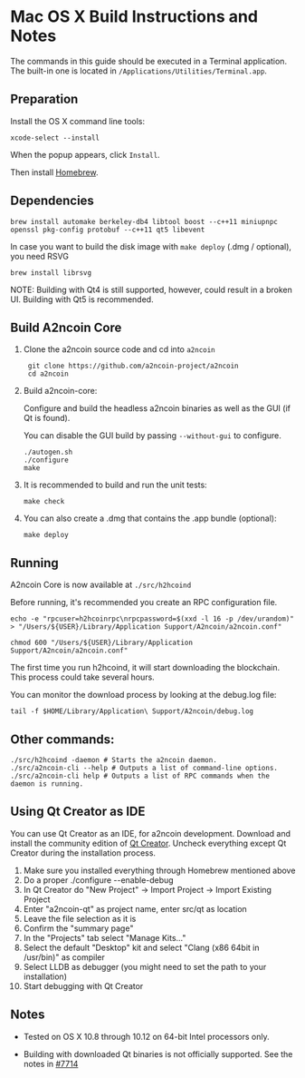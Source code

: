 Mac OS X Build Instructions and Notes
====================================
The commands in this guide should be executed in a Terminal application.
The built-in one is located in `/Applications/Utilities/Terminal.app`.

Preparation
-----------
Install the OS X command line tools:

`xcode-select --install`

When the popup appears, click `Install`.

Then install [Homebrew](http://brew.sh).

Dependencies
----------------------

    brew install automake berkeley-db4 libtool boost --c++11 miniupnpc openssl pkg-config protobuf --c++11 qt5 libevent

In case you want to build the disk image with `make deploy` (.dmg / optional), you need RSVG

    brew install librsvg

NOTE: Building with Qt4 is still supported, however, could result in a broken UI. Building with Qt5 is recommended.

Build A2ncoin Core
------------------------

1. Clone the a2ncoin source code and cd into `a2ncoin`

        git clone https://github.com/a2ncoin-project/a2ncoin
        cd a2ncoin

2.  Build a2ncoin-core:

    Configure and build the headless a2ncoin binaries as well as the GUI (if Qt is found).

    You can disable the GUI build by passing `--without-gui` to configure.

        ./autogen.sh
        ./configure
        make

3.  It is recommended to build and run the unit tests:

        make check

4.  You can also create a .dmg that contains the .app bundle (optional):

        make deploy

Running
-------

A2ncoin Core is now available at `./src/h2hcoind`

Before running, it's recommended you create an RPC configuration file.

    echo -e "rpcuser=h2hcoinrpc\nrpcpassword=$(xxd -l 16 -p /dev/urandom)" > "/Users/${USER}/Library/Application Support/A2ncoin/a2ncoin.conf"

    chmod 600 "/Users/${USER}/Library/Application Support/A2ncoin/a2ncoin.conf"

The first time you run h2hcoind, it will start downloading the blockchain. This process could take several hours.

You can monitor the download process by looking at the debug.log file:

    tail -f $HOME/Library/Application\ Support/A2ncoin/debug.log

Other commands:
-------

    ./src/h2hcoind -daemon # Starts the a2ncoin daemon.
    ./src/a2ncoin-cli --help # Outputs a list of command-line options.
    ./src/a2ncoin-cli help # Outputs a list of RPC commands when the daemon is running.

Using Qt Creator as IDE
------------------------
You can use Qt Creator as an IDE, for a2ncoin development.
Download and install the community edition of [Qt Creator](https://www.qt.io/download/).
Uncheck everything except Qt Creator during the installation process.

1. Make sure you installed everything through Homebrew mentioned above
2. Do a proper ./configure --enable-debug
3. In Qt Creator do "New Project" -> Import Project -> Import Existing Project
4. Enter "a2ncoin-qt" as project name, enter src/qt as location
5. Leave the file selection as it is
6. Confirm the "summary page"
7. In the "Projects" tab select "Manage Kits..."
8. Select the default "Desktop" kit and select "Clang (x86 64bit in /usr/bin)" as compiler
9. Select LLDB as debugger (you might need to set the path to your installation)
10. Start debugging with Qt Creator

Notes
-----

* Tested on OS X 10.8 through 10.12 on 64-bit Intel processors only.

* Building with downloaded Qt binaries is not officially supported. See the notes in [#7714](https://github.com/a2ncoin/a2ncoin/issues/7714)
